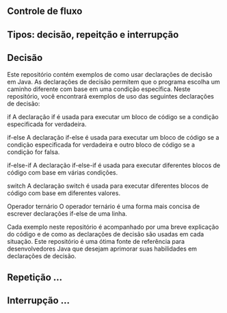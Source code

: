 ## Controle de fluxo 
## Tipos: decisão, repeitção e interrupção


## Decisão
Este repositório contém exemplos de como usar declarações de decisão em Java. As declarações de decisão permitem que o programa escolha um caminho diferente com base em uma condição específica. Neste repositório, você encontrará exemplos de uso das seguintes declarações de decisão:

if
A declaração if é usada para executar um bloco de código se a condição especificada for verdadeira.

if-else
A declaração if-else é usada para executar um bloco de código se a condição especificada for verdadeira e outro bloco de código se a condição for falsa.

if-else-if
A declaração if-else-if é usada para executar diferentes blocos de código com base em várias condições.

switch
A declaração switch é usada para executar diferentes blocos de código com base em diferentes valores.

Operador ternário
O operador ternário é uma forma mais concisa de escrever declarações if-else de uma linha.

Cada exemplo neste repositório é acompanhado por uma breve explicação do código e de como as declarações de decisão são usadas em cada situação. Este repositório é uma ótima fonte de referência para desenvolvedores Java que desejam aprimorar suas habilidades em declarações de decisão.

## Repetição ...

## Interrupção ...